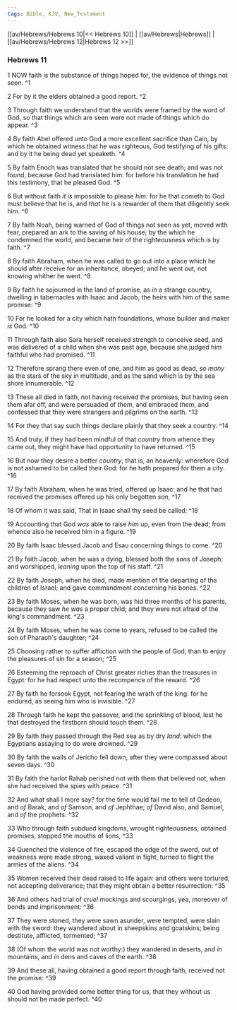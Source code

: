 ```yaml
---
tags: Bible, KJV, New_Testament
---
```


[[av/Hebrews/Hebrews 10|<< Hebrews 10]] | [[av/Hebrews|Hebrews]] | [[av/Hebrews/Hebrews 12|Hebrews 12 >>]]

### Hebrews 11

1 NOW faith is the substance of things hoped for, the evidence of things not seen. ^1

2 For by it the elders obtained a good report. ^2

3 Through faith we understand that the worlds were framed by the word of God, so that things which are seen were not made of things which do appear. ^3

4 By faith Abel offered unto God a more excellent sacrifice than Cain, by which he obtained witness that he was righteous, God testifying of his gifts: and by it he being dead yet speaketh. ^4

5 By faith Enoch was translated that he should not see death; and was not found, because God had translated him: for before his translation he had this testimony, that he pleased God. ^5

6 But without faith _it_ _is_ impossible to please _him:_ for he that cometh to God must believe that he is, and _that_ he is a rewarder of them that diligently seek him. ^6

7 By faith Noah, being warned of God of things not seen as yet, moved with fear, prepared an ark to the saving of his house; by the which he condemned the world, and became heir of the righteousness which is by faith. ^7

8 By faith Abraham, when he was called to go out into a place which he should after receive for an inheritance, obeyed; and he went out, not knowing whither he went. ^8

9 By faith he sojourned in the land of promise, as _in_ a strange country, dwelling in tabernacles with Isaac and Jacob, the heirs with him of the same promise: ^9

10 For he looked for a city which hath foundations, whose builder and maker _is_ God. ^10

11 Through faith also Sara herself received strength to conceive seed, and was delivered of a child when she was past age, because she judged him faithful who had promised. ^11

12 Therefore sprang there even of one, and him as good as dead, _so_ _many_ as the stars of the sky in multitude, and as the sand which is by the sea shore innumerable. ^12

13 These all died in faith, not having received the promises, but having seen them afar off, and were persuaded of _them_, and embraced _them_, and confessed that they were strangers and pilgrims on the earth. ^13

14 For they that say such things declare plainly that they seek a country. ^14

15 And truly, if they had been mindful of that _country_ from whence they came out, they might have had opportunity to have returned. ^15

16 But now they desire a better _country_, that is, an heavenly: wherefore God is not ashamed to be called their God: for he hath prepared for them a city. ^16

17 By faith Abraham, when he was tried, offered up Isaac: and he that had received the promises offered up his only begotten _son_, ^17

18 Of whom it was said, That in Isaac shall thy seed be called: ^18

19 Accounting that God _was_ able to raise _him_ up, even from the dead; from whence also he received him in a figure. ^19

20 By faith Isaac blessed Jacob and Esau concerning things to come. ^20

21 By faith Jacob, when he was a dying, blessed both the sons of Joseph; and worshipped, _leaning_ upon the top of his staff. ^21

22 By faith Joseph, when he died, made mention of the departing of the children of Israel; and gave commandment concerning his bones. ^22

23 By faith Moses, when he was born, was hid three months of his parents, because they saw _he_ _was_ a proper child; and they were not afraid of the king's commandment. ^23

24 By faith Moses, when he was come to years, refused to be called the son of Pharaoh's daughter; ^24

25 Choosing rather to suffer affliction with the people of God, than to enjoy the pleasures of sin for a season; ^25

26 Esteeming the reproach of Christ greater riches than the treasures in Egypt: for he had respect unto the recompence of the reward. ^26

27 By faith he forsook Egypt, not fearing the wrath of the king: for he endured, as seeing him who is invisible. ^27

28 Through faith he kept the passover, and the sprinkling of blood, lest he that destroyed the firstborn should touch them. ^28

29 By faith they passed through the Red sea as by dry _land:_ which the Egyptians assaying to do were drowned. ^29

30 By faith the walls of Jericho fell down, after they were compassed about seven days. ^30

31 By faith the harlot Rahab perished not with them that believed not, when she had received the spies with peace. ^31

32 And what shall I more say? for the time would fail me to tell of Gedeon, and _of_ Barak, and _of_ Samson, and _of_ Jephthae; _of_ David also, and Samuel, and _of_ the prophets: ^32

33 Who through faith subdued kingdoms, wrought righteousness, obtained promises, stopped the mouths of lions, ^33

34 Quenched the violence of fire, escaped the edge of the sword, out of weakness were made strong, waxed valiant in fight, turned to flight the armies of the aliens. ^34

35 Women received their dead raised to life again: and others were tortured, not accepting deliverance; that they might obtain a better resurrection: ^35

36 And others had trial of _cruel_ mockings and scourgings, yea, moreover of bonds and imprisonment: ^36

37 They were stoned, they were sawn asunder, were tempted, were slain with the sword: they wandered about in sheepskins and goatskins; being destitute, afflicted, tormented; ^37

38 (Of whom the world was not worthy:) they wandered in deserts, and _in_ mountains, and _in_ dens and caves of the earth. ^38

39 And these all, having obtained a good report through faith, received not the promise: ^39

40 God having provided some better thing for us, that they without us should not be made perfect. ^40

